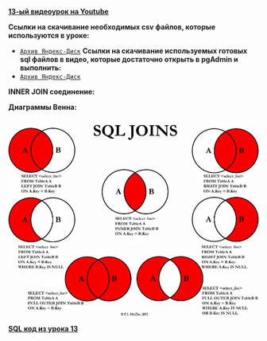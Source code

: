 [**13-ый видеоурок на Youtube**](https://youtu.be/vO0qLi2RjQs)

**Ccылки на скачивание необходимых csv файлов, которые используются в уроке:**<br>
- [`Архив Яндекс-Диск`](https://disk.yandex.ru/d/uMayiZg1CK6Eow)
**Ccылки на скачивание используемых готовых sql файлов в видео, которые достаточно открыть в pgAdmin и выполнить:**
- [`Архив Яндекс-Диск`](https://disk.yandex.ru/d/uMayiZg1CK6Eow)

**INNER JOIN соединение:**


**Диаграммы Венна:**

![img](/Module2/L-13/images/D-venna.jpg)

[**SQL код из урока 13**](/Module2/L-13/SQLfiles/SQLForLesson13.sql)




